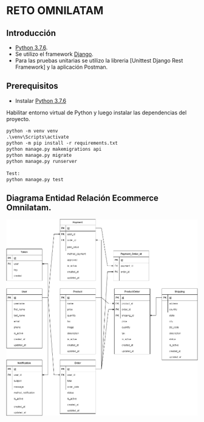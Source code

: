 # RETO OMNILATAM

## Introducción

+ [Python 3.7.6](https://www.python.org/downloads/release/python-376/).
+ Se utilizo el framework [Django](https://pypi.org/project/Django/).
+ Para las pruebas unitarias se utilizo la libreria [Unittest Django Rest Framework] y la aplicación Postman.    

## Prerequisitos

+ Instalar [Python 3.7.6](https://www.python.org/downloads/release/python-376/)

Habilitar entorno virtual de 
Python y luego instalar las dependencias del proyecto.

```commandline
python -m venv venv
.\venv\Scripts\activate
python -m pip install -r requirements.txt
python manage.py makemigrations api
python manage.py migrate
python manage.py runserver

Test:
python manage.py test
```

## Diagrama Entidad Relación Ecommerce Omnilatam. 

![alt text](https://github.com/jmelo77/Reto_Omnilatam/blob/main/Diagrama_Entidad_Relacion.png)